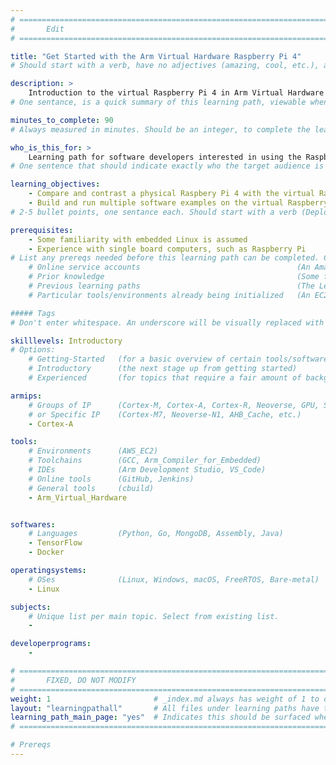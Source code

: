 ```yaml
---
# ================================================================================
#       Edit
# ================================================================================

title: "Get Started with the Arm Virtual Hardware Raspberry Pi 4" 
# Should start with a verb, have no adjectives (amazing, cool, etc.), and be as concise as possible.

description: >
    Introduction to the virtual Raspberry Pi 4 in Arm Virtual Hardware
# One sentance, is a quick summary of this learning path, viewable when searching through all learning paths. 

minutes_to_complete: 90
# Always measured in minutes. Should be an integer, to complete the learning path (not just read it).

who_is_this_for: >
    Learning path for software developers interested in using the Raspberry Pi 4 available on Arm Virtual Hardware.
# One sentence that should indicate exactly who the target audience is (developers in X industries using Y tools/software for Z use-case).

learning_objectives: 
    - Compare and contrast a physical Raspbery Pi 4 with the virtual Raspberry Pi in AVH
    - Build and run multiple software examples on the virtual Raspberry Pi 
# 2-5 bullet points, one sentance each. Should start with a verb (Deploy, Measure) and indicate the value of the objective if possible.

prerequisites:
    - Some familiarity with embedded Linux is assumed
    - Experience with single board computers, such as Raspberry Pi 
# List any prereqs needed before this learning path can be completed. Can include:
    # Online service accounts                                   (An Amazon Web Services account)
    # Prior knowledge                                           (Some familiarity with embedded programing)
    # Previous learning paths                                   (The Learning Path: Getting Started with Arm Virtual Hardware)
    # Particular tools/environments already being initialized   (An EC2 instance with AVH installed)

##### Tags
# Don't enter whitespace. An underscore will be visually replaced with whitespace.

skilllevels: Introductory
# Options:
    # Getting-Started   (for a basic overview of certain tools/softwares/topics)
    # Introductory      (the next stage up from getting started)
    # Experienced       (for topics that require a fair amount of background knowledge in tools/softwares/topics to complete)

armips:
    # Groups of IP      (Cortex-M, Cortex-A, Cortex-R, Neoverse, GPU, System IP, etc.)
    # or Specific IP    (Cortex-M7, Neoverse-N1, AHB_Cache, etc.)
    - Cortex-A

tools:
    # Environments      (AWS_EC2)
    # Toolchains        (GCC, Arm_Compiler_for_Embedded)
    # IDEs              (Arm Development Studio, VS_Code)
    # Online tools      (GitHub, Jenkins)
    # General tools     (cbuild)
    - Arm_Virtual_Hardware


softwares:
    # Languages         (Python, Go, MongoDB, Assembly, Java)
    - TensorFlow
    - Docker

operatingsystems:
    # OSes              (Linux, Windows, macOS, FreeRTOS, Bare-metal)
    - Linux

subjects:
    # Unique list per main topic. Select from existing list.
    - 

developerprograms:
    - 

# ================================================================================
#       FIXED, DO NOT MODIFY
# ================================================================================
weight: 1                       # _index.md always has weight of 1 to order correctly
layout: "learningpathall"       # All files under learning paths have this same wrapper
learning_path_main_page: "yes"  # Indicates this should be surfaced when looking for related content. Only set for _index.md of learning path content.
# ================================================================================

# Prereqs
---
```

